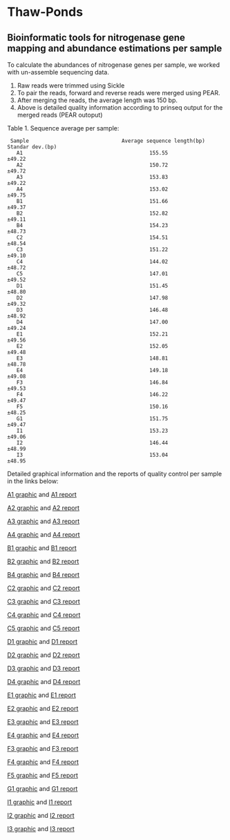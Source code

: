 # Thaw-Ponds

## Bioinformatic tools for nitrogenase gene mapping and abundance estimations per sample

 To calculate the abundances of nitrogenase genes per sample, we worked with un-assemble sequencing data.  
 1) Raw reads were trimmed using Sickle
 2) To pair the reads, forward and reverse reads were merged using PEAR. 
 3) After merging the reads, the average length was 150 bp.
 4) Above is detailed quality information according to prinseq output for the merged reads (PEAR outoput)
 
 Table 1. Sequence average per sample:
 
     Sample                              Average sequence length(bp)            Standar dev.(bp)
       A1                                         155.55                         ±49.22
       A2                                         150.72                         ±49.72
       A3                                         153.83                         ±49.22
       A4                                         153.02                         ±49.75
       B1                                         151.66                         ±49.37
       B2                                         152.82                         ±49.11 
       B4                                         154.23                         ±48.73 
       C2                                         154.51                         ±48.54 
       C3                                         151.22                         ±49.10
       C4                                         144.02                         ±48.72 
       C5                                         147.01                         ±49.52 
       D1                                         151.45                         ±48.80
       D2                                         147.98                         ±49.32
       D3                                         146.48                         ±48.92  
       D4                                         147.00                         ±49.24
       E1                                         152.21                         ±49.56     
       E2                                         152.05                         ±49.48
       E3                                         148.81                         ±48.78
       E4                                         149.18                         ±49.08 
       F3                                         146.84                         ±49.53
       F4                                         146.22                         ±49.47
       F5                                         150.16                         ±48.25
       G1                                         151.75                         ±49.47
       I1                                         153.23                         ±49.06
       I2                                         146.44                         ±48.99
       I3                                         153.04                         ±48.95 
       

Detailed graphical information and the reports of quality control per sample in the links below:

  [A1 graphic](./png_graphs.zip)  and   [A1 report](./A1.doc)
  
  [A2 graphic](./png_graphs_A2.zip) and  [A2 report](./A2.doc)

  [A3 graphic](./png_graphs_A3.zip) and  [A3 report](./A3.doc)
  
  [A4 graphic](./png_graphs_A4.zip) and  [A4 report](./A4.doc)
  
  [B1 graphic](./png_graphs_B1.zip) and  [B1 report](./B1.doc)
  
  [B2 graphic](./png_graphs_B2.zip) and  [B2 report](./B2.doc)
  
  [B4 graphic](./png_graphs_B4.zip) and  [B4 report](./B4.doc)
  
  [C2 graphic](./png_graphs_C2.zip) and  [C2 report](./C2.doc)
  
  [C3 graphic](./png_graphs_C3.zip) and  [C3 report](./C3.doc)
  
  [C4 graphic](./png_graphs_C4.zip) and  [C4 report](./C4.doc)
  
  [C5 graphic](./png_graphs_C5.zip) and  [C5 report](./C5.doc)
  
  [D1 graphic](./png_graphs_D1.zip) and  [D1 report](./D1.doc)
  
  [D2 graphic](./png_graphs_D2.zip) and  [D2 report](./D2.doc)
  
  [D3 graphic](./png_graphs_D3.zip) and  [D3 report](./D3.doc)
  
  [D4 graphic](./png_graphs_D4.zip) and  [D4 report](./D4.doc)
  
  [E1 graphic](./png_graphs_E1.zip) and  [E1 report](./E1.doc)
  
  [E2 graphic](./png_graphs_E2.zip) and  [E2 report](./E2.doc)
  
  [E3 graphic](./png_graphs_E3.zip) and  [E3 report](./E3.doc) 
  
  [E4 graphic](./png_graphs_E4.zip) and  [E4 report](./E4.doc)   
  
  [F3 graphic](./png_graphs_F3.zip) and  [F3 report](./F3.docx)   

  [F4 graphic](./png_graphs_F4.zip) and  [F4 report](./F4.doc)   
  
  [F5 graphic](./png_graphs_F5.zip) and  [F5 report](./F5.doc)  
  
  [G1 graphic](./png_graphs_G1.zip) and  [G1 report](./G1.doc)  
  
  [I1 graphic](./png_graphs_I1.zip) and  [I1 report](./I1.doc)  
  
  [I2 graphic](./png_graphs_I2.zip) and  [I2 report](./I2.doc)  
  
  [I3 graphic](./png_graphs_I3.zip) and  [I3 report](./I3.doc) 
